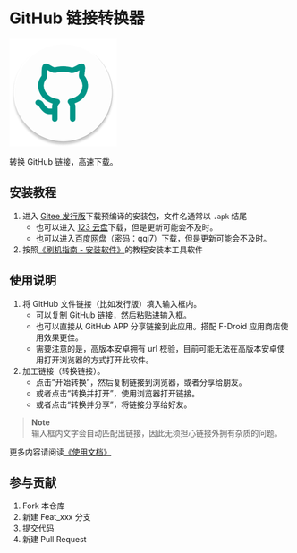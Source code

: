 # GitHub 链接转换器

<img src="./app/src/main/res/mipmap-xxxhdpi/ic_launcher_round.webp" alt="图标" width=192 height=192 />

转换 GitHub 链接，高速下载。

## 安装教程

1. 进入 [Gitee 发行版](https://gitee.com/Jesse205/GitHubUrlConverter/releases/latest)下载预编译的安装包，文件名通常以 `.apk` 结尾
    - 也可以进入 [123 云盘](https://www.123pan.com/s/G7a9-4xtk.html)下载，但是更新可能会不及时。
    - 也可以进入[百度网盘](https://pan.baidu.com/s/1DUh2ecgyxTRNoJ5bm30fdg?pwd=qqi7)（密码：qqi7）下载，但是更新可能会不及时。
2. 按照[《刷机指南 - 安装软件》](https://jesse205.github.io/FlashAndroidDevicesGuidelines/normal/installApk/)的教程安装本工具软件

## 使用说明

1. 将 GitHub 文件链接（比如发行版）填入输入框内。
    - 可以复制 GitHub 链接，然后粘贴进输入框。
    - 也可以直接从 GitHub APP 分享链接到此应用。搭配 F-Droid 应用商店使用效果更佳。
    - 需要注意的是，高版本安卓拥有 url 校验，目前可能无法在高版本安卓使用打开浏览器的方式打开此软件。
2. 加工链接（转换链接）。
    - 点击“开始转换”，然后复制链接到浏览器，或者分享给朋友。
    - 或者点击“转换并打开”，使用浏览器打开链接。
    - 或者点击“转换并分享”，将链接分享给好友。

> **Note**\
> 输入框内文字会自动匹配出链接，因此无须担心链接外拥有杂质的问题。

更多内容请阅读[《使用文档》](./docs/README.md)

## 参与贡献

1. Fork 本仓库
2. 新建 Feat_xxx 分支
3. 提交代码
4. 新建 Pull Request

